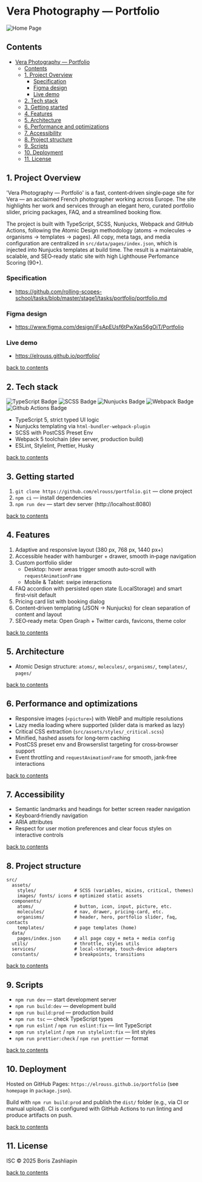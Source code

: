 # Vera Photography — Portfolio

![Home Page](https://github.com/user-attachments/assets/551438a5-9c8f-4e12-8cf7-d8f6379d40b3)

## Contents

- [Vera Photography — Portfolio](#vera-photography--portfolio)
  - [Contents](#contents)
  - [1. Project Overview](#1-project-overview)
    - [Specification](#specification)
    - [Figma design](#figma-design)
    - [Live demo](#live-demo)
  - [2. Tech stack](#2-tech-stack)
  - [3. Getting started](#3-getting-started)
  - [4. Features](#4-features)
  - [5. Architecture](#5-architecture)
  - [6. Performance and optimizations](#6-performance-and-optimizations)
  - [7. Accessibility](#7-accessibility)
  - [8. Project structure](#8-project-structure)
  - [9. Scripts](#9-scripts)
  - [10. Deployment](#10-deployment)
  - [11. License](#11-license)

## 1. Project Overview

'Vera Photography — Portfolio' is a fast, content‑driven single‑page site for Vera — an acclaimed French photographer working across Europe. The site highlights her work and services through an elegant hero, curated portfolio slider, pricing packages, FAQ, and a streamlined booking flow.

The project is built with TypeScript, SCSS, Nunjucks, Webpack and GitHub Actions, following the Atomic Design methodology (atoms → molecules → organisms → templates → pages). All copy, meta tags, and media configuration are centralized in `src/data/pages/index.json`, which is injected into Nunjucks templates at build time. The result is a maintainable, scalable, and SEO‑ready static site with high Lighthouse Perfomance Scoring (90+).

### Specification

- https://github.com/rolling-scopes-school/tasks/blob/master/stage1/tasks/portfolio/portfolio.md

### Figma design

- https://www.figma.com/design/iFsApEUsf6tPwXas56gOiT/Portfolio

### Live demo

- https://elrouss.github.io/portfolio/

[back to contents](#contents)

## 2. Tech stack

![TypeScript Badge](https://img.shields.io/badge/TypeScript-007ACC?style=for-the-badge&logo=typescript&logoColor=white)
![SCSS Badge](https://img.shields.io/badge/Sass-CC6699?style=for-the-badge&logo=sass&logoColor=white)
![Nunjucks Badge](https://img.shields.io/badge/Nunjucks-1C4913?style=for-the-badge&logo=nunjucks&logoColor=white)
![Webpack Badge](https://img.shields.io/badge/Webpack-8DD6F9?style=for-the-badge&logo=Webpack&logoColor=white)
![Github Actions Badge](https://img.shields.io/badge/Github%20Actions-282a2e?style=for-the-badge&logo=githubactions&logoColor=367cfe)

- TypeScript 5, strict typed UI logic
- Nunjucks templating via `html-bundler-webpack-plugin`
- SCSS with PostCSS Preset Env
- Webpack 5 toolchain (dev server, production build)
- ESLint, Stylelint, Prettier, Husky

[back to contents](#contents)

## 3. Getting started

1. `git clone https://github.com/elrouss/portfolio.git` — clone project
2. `npm ci` — install dependencies
3. `npm run dev` — start dev server (http://localhost:8080)

[back to contents](#contents)

## 4. Features

1. Adaptive and responsive layout (380 px, 768 px, 1440 px+)
2. Accessible header with hamburger + drawer, smooth in‑page navigation
3. Custom portfolio slider
   - Desktop: hover areas trigger smooth auto‑scroll with `requestAnimationFrame`
   - Mobile & Tablet: swipe interactions
4. FAQ accordion with persisted open state (LocalStorage) and smart first‑visit default
5. Pricing card list with booking dialog
6. Content‑driven templating (JSON → Nunjucks) for clean separation of content and layout
7. SEO‑ready meta: Open Graph + Twitter cards, favicons, theme color

[back to contents](#contents)

## 5. Architecture

- Atomic Design structure: `atoms/`, `molecules/`, `organisms/`, `templates/`, `pages/`

[back to contents](#contents)

## 6. Performance and optimizations

- Responsive images (`<picture>`) with WebP and multiple resolutions
- Lazy media loading where supported (slider data is marked as lazy)
- Critical CSS extraction (`src/assets/styles/_critical.scss`)
- Minified, hashed assets for long‑term caching
- PostCSS preset env and Browserslist targeting for cross‑browser support
- Event throttling and `requestAnimationFrame` for smooth, jank‑free interactions

[back to contents](#contents)

## 7. Accessibility

- Semantic landmarks and headings for better screen reader navigation
- Keyboard‑friendly navigation
- ARIA attributes
- Respect for user motion preferences and clear focus styles on interactive controls

[back to contents](#contents)

## 8. Project structure

```text
src/
  assets/
    styles/              # SCSS (variables, mixins, critical, themes)
    images/ fonts/ icons # optimized static assets
  components/
    atoms/               # button, icon, input, picture, etc.
    molecules/           # nav, drawer, pricing-card, etc.
    organisms/           # header, hero, portfolio slider, faq, contacts
    templates/           # page templates (home)
  data/
    pages/index.json     # all page copy + meta + media config
  utils/                 # throttle, styles utils
  services/              # local-storage, touch-device adapters
  constants/             # breakpoints, transitions
```

[back to contents](#contents)

## 9. Scripts

- `npm run dev` — start development server
- `npm run build:dev` — development build
- `npm run build:prod` — production build
- `npm run tsc` — check TypeScript types
- `npm run eslint` / `npm run eslint:fix` — lint TypeScript
- `npm run stylelint` / `npm run stylelint:fix` — lint styles
- `npm run prettier:check` / `npm run prettier` — format

[back to contents](#contents)

## 10. Deployment

Hosted on GitHub Pages: `https://elrouss.github.io/portfolio` (see `homepage` in `package.json`).

Build with `npm run build:prod` and publish the `dist/` folder (e.g., via CI or manual upload). CI is configured with GitHub Actions to run linting and produce artifacts on push.

[back to contents](#contents)

## 11. License

ISC © 2025 Boris Zashliapin

[back to contents](#contents)
